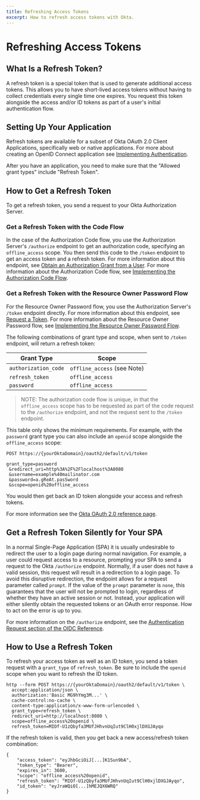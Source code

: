 ```yaml
---
title: Refreshing Access Tokens
excerpt: How to refresh access tokens with Okta.
---
```


# Refreshing Access Tokens

## What Is a Refresh Token?

A refresh token is a special token that is used to generate additional access tokens. This allows you to have short-lived access tokens without having to collect credentials every single time one expires. You request this token alongside the access and/or ID tokens as part of a user's initial authentication flow.

## Setting Up Your Application

Refresh tokens are available for a subset of Okta OAuth 2.0 Client Applications, specifically web or native applications. For more about creating an OpenID Connect application see [Implementing Authentication](/authentication-guide/implementing-authentication/).

After you have an application, you need to make sure that the "Allowed grant types" include "Refresh Token".

## How to Get a Refresh Token

To get a refresh token, you send a request to your Okta Authorization Server.

### Get a Refresh Token with the Code Flow

In the case of the Authorization Code flow, you use the Authorization Server's `/authorize` endpoint to get an authorization code, specifying an `offline_access` scope. You then send this code to the `/token` endpoint to get an access token and a refresh token. For more information about this endpoint, see [Obtain an Authorization Grant from a User](/docs/api/resources/oidc#authorize). For more information about the Authorization Code flow, see [Implementing the Authorization Code Flow](/authentication-guide/implementing-authentication/auth-code).

### Get a Refresh Token with the Resource Owner Password Flow

For the Resource Owner Password flow, you use the Authorization Server's `/token` endpoint directly. For more information about this endpoint, see [Request a Token](/docs/api/resources/oidc#token). For more information about the Resource Owner Password flow, see [Implementing the Resource Owner Password Flow](/authentication-guide/implementing-authentication/password).

The following combinations of grant type and scope, when sent to `/token` endpoint, will return a refresh token:

|Grant Type  | Scope |
|-------------|-------|
| `authorization_code`  | `offline_access` (see Note)  |
| `refresh_token`  | `offline_access` |
| `password`  | `offline_access`  |

> NOTE: The authorization code flow is unique, in that the `offline_access` scope has to be requested as part of the code request to the `/authorize` endpoint, and not the request sent to the `/token` endpoint.

This table only shows the minimum requirements. For example, with the `password` grant type you can also include an `openid` scope alongside the `offline_access` scope:

```
POST https://{yourOktaDomain}/oauth2/default/v1/token

grant_type=password
 &redirect_uri=http%3A%2F%2Flocalhost%3A8080
 &username=example%40mailinator.com
 &password=a.gReAt.pasSword
 &scope=openid%20offline_access
```

You would then get back an ID token alongside your access and refresh tokens.

For more information see the [Okta OAuth 2.0 reference page](/docs/api/resources/oidc#response-properties).

## Get a Refresh Token Silently for Your SPA

In a normal Single-Page Application (SPA) it is usually undesirable to redirect the user to a login page during normal navigation. For example, a user could request access to a resource, prompting your SPA to send a request to the Okta `/authorize` endpoint. Normally, if a user does not have a valid session, this request will result in a redirection to a login page. To avoid this disruptive redirection, the endpoint allows for a request parameter called `prompt`. If the value of the `prompt` parameter is `none`, this guarantees that the user will not be prompted to login, regardless of whether they have an active session or not. Instead, your application will either silently obtain the requested tokens or an OAuth error response. How to act on the error is up to you.

For more information on the `/authorize` endpoint, see the [Authentication Request section of the OIDC Reference](/docs/api/resources/oidc#authorize).

## How to Use a Refresh Token

To refresh your access token as well as an ID token, you send a token request with a `grant_type` of `refresh_token`. Be sure to include the `openid` scope when you want to refresh the ID token.

```
http --form POST https://{yourOktaDomain}/oauth2/default/v1/token \
  accept:application/json \
  authorization:'Basic MG9hYmg3M...' \
  cache-control:no-cache \
  content-type:application/x-www-form-urlencoded \
  grant_type=refresh_token \
  redirect_uri=http://localhost:8080 \
  scope=offline_access%20openid \
  refresh_token=MIOf-U1zQbyfa3MUfJHhvnUqIut9ClH0xjlDXGJAyqo
```

If the refresh token is valid, then you get back a new access/refresh token combination:

```
{
    "access_token": "eyJhbGciOiJ[...]K1Sun9bA",
    "token_type": "Bearer",
    "expires_in": 3600,
    "scope": "offline_access%20openid",
    "refresh_token": "MIOf-U1zQbyfa3MUfJHhvnUqIut9ClH0xjlDXGJAyqo",
    "id_token": "eyJraWQiO[...]hMEJQX6WRQ"
}
```
